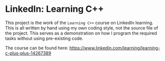 # LinkedIn: Learning C++

This project is the work of the `Learning C++` course on LinkedIn learning.
This is all written by hand using my own coding style, not the source file of the project.
This serves as a demonstration on how I program the required tasks without using pre-existing code.

The course can be found here: https://www.linkedin.com/learning/learning-c-plus-plus-14267389
